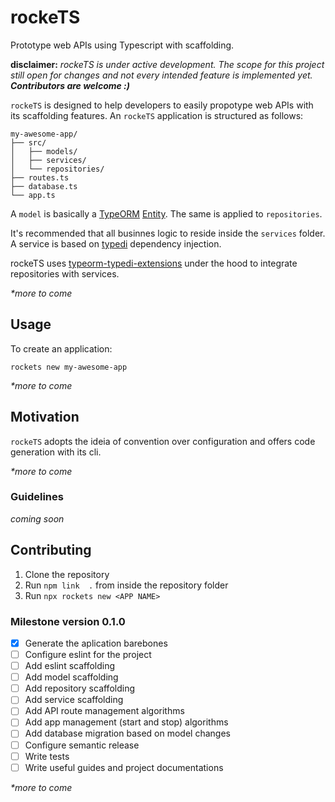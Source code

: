 # rockeTS
Prototype web APIs using Typescript with scaffolding.

**disclaimer:**
_rockeTS is under active development.
The scope for this project still open for changes and not every intended feature is implemented yet._
**_Contributors are welcome :)_**

`rockeTS` is designed to help developers to easily propotype web APIs with its scaffolding features.
An `rockeTS` application is structured as follows:

```
my-awesome-app/
├── src/
│   ├── models/
│   ├── services/
│   └── repositories/
├── routes.ts
├── database.ts
└── app.ts
```

A `model` is basically a [TypeORM](https://github.com/typeorm/typeorm) [Entity](https://typeorm.io/#/entities).
The same is applied to `repositories`.

It's recommended that all businnes logic to reside inside the `services` folder.
A service is based on [typedi](https://github.com/typestack/typedi) dependency injection.

rockeTS uses [typeorm-typedi-extensions](https://github.com/typeorm/typeorm-typedi-extensions)
under the hood to integrate repositories with services.

_*more to come_

## Usage

To create an application:

`rockets new my-awesome-app`

_*more to come_

## Motivation

`rockeTS` adopts the ideia of convention over configuration and offers code generation with its cli.

_*more to come_

### Guidelines

*coming soon*

## Contributing

1. Clone the repository
2. Run `npm link  .` from inside the repository folder
3. Run `npx rockets new <APP NAME>`

### Milestone version 0.1.0

- [x] Generate the aplication barebones
- [ ] Configure eslint for the project
- [ ] Add eslint scaffolding
- [ ] Add model scaffolding
- [ ] Add repository scaffolding
- [ ] Add service scaffolding
- [ ] Add API route management algorithms
- [ ] Add app management (start and stop) algorithms
- [ ] Add database migration based on model changes
- [ ] Configure semantic release
- [ ] Write tests
- [ ] Write useful guides and project documentations

_*more to come_
